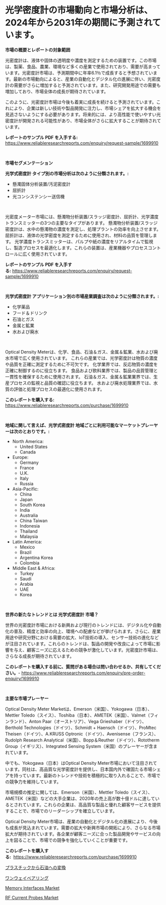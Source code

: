 <p><h1>光学密度計の市場動向と市場分析は、2024年から2031年の期間に予測されています。</h1></p><p><strong>市場の概要とレポートの対象範囲</strong></p>
<p><p>光密度計は、液体や固体の透明度や濃度を測定するための装置です。この市場は、製薬、食品、農業、環境など多くの産業で使用されており、需要が高まっています。光密度計市場は、予測期間中に年率6.1％で成長すると予想されています。最新の市場動向によると、産業の自動化とデジタル化の進展に伴い、光密度計の需要がさらに増加すると予測されています。また、研究開発用途での需要も増加しており、市場全体の成長が期待されています。</p><p>このように、光密度計市場は今後も着実に成長を続けると予測されています。これにより、企業は新しい技術や製品開発に注力し、市場シェアを拡大する機会を見逃さないようにする必要があります。将来的には、より高性能で使いやすい光密度計が開発される可能性があり、市場全体がさらに拡大することが期待されています。</p></p>
<p><strong>レポートのサンプル PDF を入手する:</strong> <a href="https://www.reliableresearchreports.com/enquiry/request-sample/1699910">https://www.reliableresearchreports.com/enquiry/request-sample/1699910</a></p>
<p>&nbsp;</p>
<p><strong>市場セグメンテーション</strong></p>
<p><strong>光学式密度計 タイプ別の市場分析は次のように分類されます。:</strong></p>
<p><ul><li>懸濁固体分析装置/汚泥密度計</li><li>屈折計</li><li>光コンシステンシー送信機</li></ul></p>
<p>&nbsp;</p>
<p><p>光密度メーター市場には、懸濁物分析装置/スラッジ密度計、屈折計、光学濃度トランスミッターの3つの主要なタイプがあります。 懸濁物分析装置/スラッジ密度計は、水中の懸濁物の濃度を測定し、処理プラントの効率を向上させます。 屈折計は、液体の光学密度を測定するために使用され、材料の品質を管理します。 光学濃度トランスミッターは、パルプや紙の濃度をリアルタイムで監視し、製造プロセスを最適化します。これらの装置は、産業機器やプロセスコントロールに広く使用されています。</p></p>
<p><strong>レポートのサンプル PDF を入手する:</strong>&nbsp;<a href="https://www.reliableresearchreports.com/enquiry/request-sample/1699910">https://www.reliableresearchreports.com/enquiry/request-sample/1699910</a></p>
<p>&nbsp;</p>
<p><strong> 光学式密度計 アプリケーション別の市場産業調査は次のように分類されます。:</strong></p>
<p><ul><li>化学薬品</li><li>フード＆ドリンク</li><li>石油とガス</li><li>金属と鉱業</li><li>水および廃水</li></ul></p>
<p>&nbsp;</p>
<p><p>Optical Density Meterは、化学、食品、石油＆ガス、金属＆鉱業、水および廃水市場で広く使用されています。 これらの産業では、光学密度計は物質の濃度や品質を正確に測定するために不可欠です。 化学業界では、反応物質の濃度を正確に制御するのに役立ちます。 食品および飲料業界では、製品の品質管理と一貫性を確保するために使用されます。 石油＆ガス、金属＆鉱業業界では、生産プロセスの監視と品質の確認に役立ちます。 水および廃水処理業界では、水質の評価と処理プロセスの最適化に使用されます。</p></p>
<p><strong>このレポートを購入する:</strong>&nbsp; <a href="https://www.reliableresearchreports.com/purchase/1699910">https://www.reliableresearchreports.com/purchase/1699910</a></p>
<p>&nbsp;</p>
<p><strong>地域に関して言えば、光学式密度計 地域ごとに利用可能なマーケットプレーヤーは次のとおりです。:</strong></p>
<p><ul>
    <li>
        North America:
        <ul>
            <li>United States</li>
            <li>Canada</li>
        </ul>
    </li>
    <li>
        Europe:
        <ul>
            <li>Germany</li>
            <li>France</li>
            <li>U.K.</li>
            <li>Italy</li>
            <li>Russia</li>
        </ul>
    </li>
    <li>
        Asia-Pacific:
        <ul>
            <li>China</li>
            <li>Japan</li>
            <li>South Korea</li>
            <li>India</li>
            <li>Australia</li>
            <li>China Taiwan</li>
            <li>Indonesia</li>
            <li>Thailand</li>
            <li>Malaysia</li>
        </ul>
    </li>
    <li>
        Latin America:
        <ul>
            <li>Mexico</li>
            <li>Brazil</li>
            <li>Argentina Korea</li>
            <li>Colombia</li>
        </ul>
    </li>
    <li>
        Middle East & Africa:
        <ul>
            <li>Turkey</li>
            <li>Saudi</li>
            <li>Arabia</li>
            <li>UAE</li>
            <li>Korea</li>
        </ul>
    </li>
    </ul></p>
<p>&nbsp;</p>
<p><strong>世界の新たなトレンドとは 光学式密度計 市場？</strong></p>
<p><p>世界の光密度計市場における新興および現行のトレンドには、デジタル化や自動化の普及、精度と効率の向上、環境への配慮などが挙げられます。さらに、産業用途や研究分野における需要の拡大、IoT技術の導入、センサー技術の進化などが注目されています。これらのトレンドは、製品の開発や改良によって市場に影響を与え、顧客ニーズに応えるための競争が激化しています。光密度計市場は、さらなる成長が期待されています。</p></p>
<p><strong>このレポートを購入する前に、質問がある場合は問い合わせるか、共有してください。</strong>- <a href="https://www.reliableresearchreports.com/enquiry/pre-order-enquiry/1699910">https://www.reliableresearchreports.com/enquiry/pre-order-enquiry/1699910</a></p>
<p>&nbsp;</p>
<p><strong>主要な市場プレーヤー</strong></p>
<p><p>Optical Density Meter Marketは、Emerson（米国）、Yokogawa（日本）、Mettler Toledo（スイス）、Toshiba（日本）、AMETEK（米国）、Valmet（フィンランド）、Anton Paar（オーストリア）、Vega Grieshaber（ドイツ）、Berthold Technologies（ドイツ）、Schmidt + Haensch（ドイツ）、ProMtec Theisen（ドイツ）、A.KRUSS Optronic（ドイツ）、Avenisense（フランス）、Rudolph Research Analytical（米国）、Bopp＆Reuther（ドイツ）、Rototherm Group（イギリス）、Integrated Sensing System（米国）のプレーヤーが含まれています。</p><p>中でも、Yokogawa（日本）はOptical Density Meter市場において注目されています。同社は、高品質な光学密度計を提供し、日本国内外で確固たる市場シェアを持っています。最新のトレンドや技術を積極的に取り入れることで、市場での競争力を維持しています。</p><p>市場規模の推定に関しては、Emerson（米国）、Mettler Toledo（スイス）、AMETEK（米国）などの大手企業は、2020年の売上高が数十億ドルに達しているとされています。これらの企業は、高品質な製品と優れた顧客サービスを提供することで、市場でのリーダーシップを確立しています。</p><p>Optical Density Meter市場は、産業の自動化とデジタル化の進展により、今後も成長が見込まれています。需要の拡大や新興市場の開拓により、さらなる市場拡大が期待されています。各企業が顧客ニーズに合った製品開発やサービスの向上を図ることで、市場での競争を強化していくことが重要です。</p></p>
<p><strong>このレポートを購入する:</strong>&nbsp;&nbsp;<a href="https://www.reliableresearchreports.com/purchase/1699910">https://www.reliableresearchreports.com/purchase/1699910</a></p>
<p><p><a href="https://medium.com/@a.d.michael1/%E3%83%97%E3%83%A9%E3%82%B9%E3%83%81%E3%83%83%E3%82%AF%E3%82%92%E3%82%AA%E3%82%A4%E3%83%AB%E3%81%AB%E5%A4%89%E6%8F%9B%E3%81%99%E3%82%8B%E5%B8%82%E5%A0%B4%E3%81%AF-%E5%B8%82%E5%A0%B4%E3%82%B7%E3%82%A7%E3%82%A2-%E5%B8%82%E5%A0%B4%E5%8B%95%E5%90%91-%E5%B8%82%E5%A0%B4%E6%88%90%E9%95%B7%E3%81%AB%E9%96%A2%E3%81%99%E3%82%8B%E6%83%85%E5%A0%B1%E3%82%92%E6%8F%90%E4%BE%9B%E3%81%97%E3%81%BE%E3%81%99-a425bf968c43">プラスチックから石油への変換</a></p><p><a href="https://medium.com/@valeridd446677/%E3%83%87%E3%82%B3%E3%83%BC%E3%83%87%E3%82%A3%E3%83%B3%E3%82%B0%E3%83%AF%E3%83%B3%E3%82%A6%E3%82%A7%E3%82%A4%E3%83%99%E3%82%A2%E3%83%AA%E3%83%B3%E3%82%B0%E5%B8%82%E5%A0%B4%E3%81%AE%E3%83%A1%E3%83%88%E3%83%AA%E3%82%AF%E3%82%B9-%E5%B8%82%E5%A0%B4%E3%82%B7%E3%82%A7%E3%82%A2-%E3%83%88%E3%83%AC%E3%83%B3%E3%83%89-%E6%88%90%E9%95%B7%E3%83%91%E3%82%BF%E3%83%BC%E3%83%B3-81d8dd475d87">ワンウェイベアリング</a></p><p><a href="https://github.com/lataunyatinikmelvin59ilbd0dv/Market-Research-Report-List-1/blob/main/memory-interfaces-market.md">Memory Interfaces Market</a></p><p><a href="https://github.com/pgtimber/Market-Research-Report-List-2/blob/main/rf-current-probes-market.md">RF Current Probes Market</a></p></p>